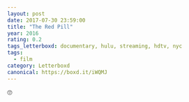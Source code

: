 ```yaml
---
layout: post 
date: 2017-07-30 23:59:00
title: "The Red Pill"
year: 2016
rating: 0.2
tags_letterboxd: documentary, hulu, streaming, hdtv, nyc
tags:
  - film
category: Letterboxd
canonical: https://boxd.it/iWQMJ
---
```


🙄